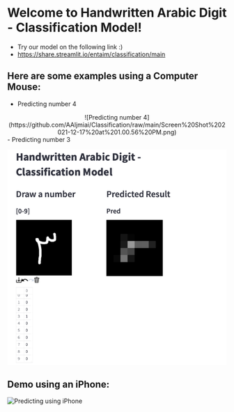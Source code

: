 # Welcome to Handwritten Arabic Digit - Classification Model!

* Try our model on the following link :) 
* https://share.streamlit.io/entaim/classification/main

## Here are some examples using a Computer Mouse:

- Predicting number 4
<div style="text-align:center">
![Predicting number 4](https://github.com/AAljmiai/Classification/raw/main/Screen%20Shot%202021-12-17%20at%201.00.56%20PM.png)
</div>
- Predicting number 3

![Predicting number 3](https://github.com/AAljmiai/Classification/raw/main/Screen%20Shot%202021-12-17%20at%2012.58.55%20PM.png)

## Demo using an iPhone:
![Predicting using iPhone](https://github.com/AAljmiai/Classification/raw/main/iphone.gif)
